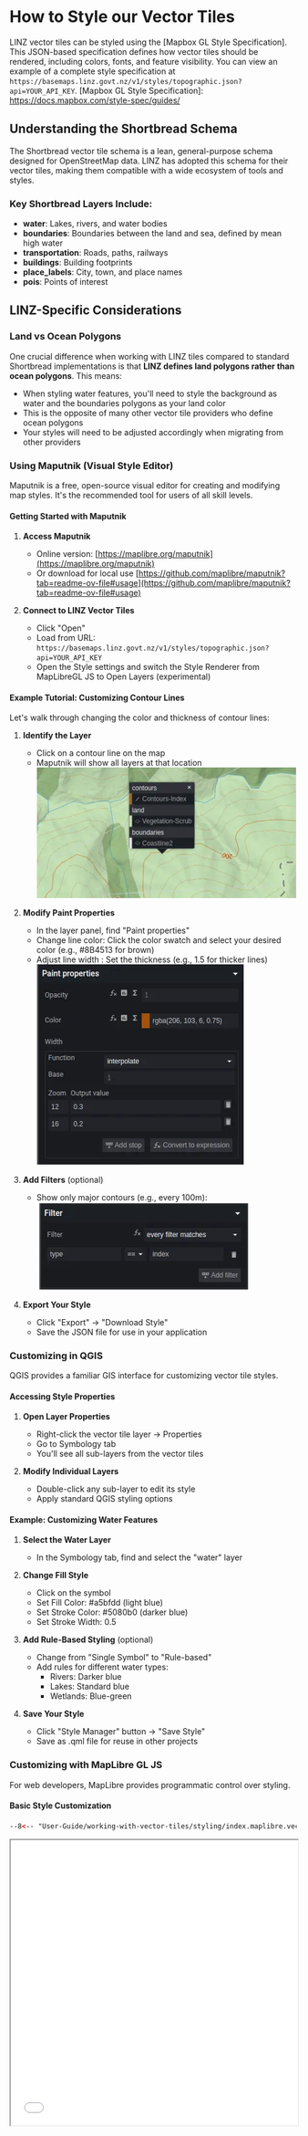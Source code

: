 # How to Style our Vector Tiles

LINZ vector tiles can be styled using the [Mapbox GL Style Specification]. This JSON-based specification defines how vector tiles should be rendered, including colors, fonts, and feature visibility. You can view an example of a complete style specification at `https://basemaps.linz.govt.nz/v1/styles/topographic.json?api=YOUR_API_KEY`.
[Mapbox GL Style Specification]: https://docs.mapbox.com/style-spec/guides/

## Understanding the Shortbread Schema

The Shortbread vector tile schema is a lean, general-purpose schema designed for OpenStreetMap data. LINZ has adopted this schema for their vector tiles, making them compatible with a wide ecosystem of tools and styles.

### Key Shortbread Layers Include:

- **water**: Lakes, rivers, and water bodies
- **boundaries**: Boundaries between the land and sea, defined by mean high water
- **transportation**: Roads, paths, railways
- **buildings**: Building footprints
- **place_labels**: City, town, and place names
- **pois**: Points of interest

## LINZ-Specific Considerations

### Land vs Ocean Polygons

One crucial difference when working with LINZ tiles compared to standard Shortbread implementations is that **LINZ defines land polygons rather than ocean polygons**. This means:

- When styling water features, you'll need to style the background as water and the boundaries polygons as your land color
- This is the opposite of many other vector tile providers who define ocean polygons
- Your styles will need to be adjusted accordingly when migrating from other providers

### Using Maputnik (Visual Style Editor)

Maputnik is a free, open-source visual editor for creating and modifying map styles. It's the recommended tool for users of all skill levels.

#### Getting Started with Maputnik

1. **Access Maputnik**

   - Online version: [https://maplibre.org/maputnik](https://maplibre.org/maputnik)
   - Or download for local use [https://github.com/maplibre/maputnik?tab=readme-ov-file#usage](https://github.com/maplibre/maputnik?tab=readme-ov-file#usage)

2. **Connect to LINZ Vector Tiles**
   - Click "Open"
   - Load from URL: `https://basemaps.linz.govt.nz/v1/styles/topographic.json?api=YOUR_API_KEY`
   - Open the Style settings and switch the Style Renderer from MapLibreGL JS to Open Layers (experimental)

#### Example Tutorial: Customizing Contour Lines

Let's walk through changing the color and thickness of contour lines:

1. **Identify the Layer**

   - Click on a contour line on the map
   - Maputnik will show all layers at that location
     ![Contours Layer](static/contours.webp)

2. **Modify Paint Properties**

   - In the layer panel, find "Paint properties"
   - Change line color: Click the color swatch and select your desired color (e.g., #8B4513 for brown)
   - Adjust line width : Set the thickness (e.g., 1.5 for thicker lines)
     ![Modify Paint](static/modify-paint.webp)

3. **Add Filters** (optional)

   - Show only major contours (e.g., every 100m):
     ![Add Filter](static/add-filter.webp)

4. **Export Your Style**
   - Click "Export" → "Download Style"
   - Save the JSON file for use in your application

### Customizing in QGIS

QGIS provides a familiar GIS interface for customizing vector tile styles.

#### Accessing Style Properties

1. **Open Layer Properties**

   - Right-click the vector tile layer → Properties
   - Go to Symbology tab
   - You'll see all sub-layers from the vector tiles

2. **Modify Individual Layers**
   - Double-click any sub-layer to edit its style
   - Apply standard QGIS styling options

#### Example: Customizing Water Features

1. **Select the Water Layer**

   - In the Symbology tab, find and select the "water" layer

2. **Change Fill Style**

   - Click on the symbol
   - Set Fill Color: #a5bfdd (light blue)
   - Set Stroke Color: #5080b0 (darker blue)
   - Set Stroke Width: 0.5

3. **Add Rule-Based Styling** (optional)

   - Change from "Single Symbol" to "Rule-based"
   - Add rules for different water types:
     - Rivers: Darker blue
     - Lakes: Standard blue
     - Wetlands: Blue-green

4. **Save Your Style**
   - Click "Style Manager" button → "Save Style"
   - Save as .qml file for reuse in other projects

### Customizing with MapLibre GL JS

For web developers, MapLibre provides programmatic control over styling.

#### Basic Style Customization

```html
--8<-- "User-Guide/working-with-vector-tiles/styling/index.maplibre.vector.3857.html"
```

<iframe src="index.maplibre.vector.3857.html" height="500px" width="100%" scrolling="no"></iframe>
